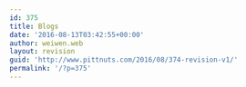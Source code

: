 ```yaml
---
id: 375
title: Blogs
date: '2016-08-13T03:42:55+00:00'
author: weiwen.web
layout: revision
guid: 'http://www.pittnuts.com/2016/08/374-revision-v1/'
permalink: '/?p=375'
---
```


